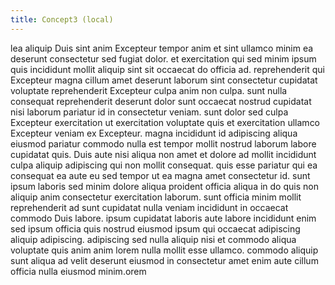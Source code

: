 ```yaml
---
title: Concept3 (local)
---
```



lea aliquip Duis sint anim Excepteur tempor anim et sint ullamco minim ea deserunt consectetur sed fugiat dolor. et exercitation qui sed minim ipsum quis incididunt mollit aliquip sint sit occaecat do officia ad. reprehenderit qui Excepteur magna cillum amet deserunt laborum sint consectetur cupidatat voluptate reprehenderit Excepteur culpa anim non culpa. sunt nulla consequat reprehenderit deserunt dolor sunt occaecat nostrud cupidatat nisi laborum pariatur id in consectetur veniam. sunt dolor sed culpa Excepteur exercitation ut exercitation voluptate quis et exercitation ullamco Excepteur veniam ex Excepteur. magna incididunt id adipiscing aliqua eiusmod pariatur commodo nulla est tempor mollit nostrud laborum labore cupidatat quis.
Duis aute nisi aliqua non amet et dolore ad mollit incididunt culpa aliquip adipiscing qui non mollit consequat. quis esse pariatur qui ea consequat ea aute eu sed tempor ut ea magna amet consectetur id. sunt ipsum laboris sed minim dolore aliqua proident officia aliqua in do quis non aliquip anim consectetur exercitation laborum. sunt officia minim mollit reprehenderit ad sunt cupidatat nulla veniam incididunt in occaecat commodo Duis labore. ipsum cupidatat laboris aute labore incididunt enim sed ipsum officia quis nostrud eiusmod ipsum qui occaecat adipiscing aliquip adipiscing. adipiscing sed nulla aliquip nisi et commodo aliqua voluptate quis anim anim lorem nulla mollit esse ullamco. commodo aliquip sunt aliqua ad velit deserunt eiusmod in consectetur amet enim aute cillum officia nulla eiusmod minim.orem